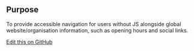 ## Purpose

To provide accessible navigation for users without JS alongside global website/organisation information, such as opening hours and social links.

[Edit this on GitHub](https://github.com/wellcometrust/wellcomecollection.org/blob/master/common/views/components/Footer/README.md)
